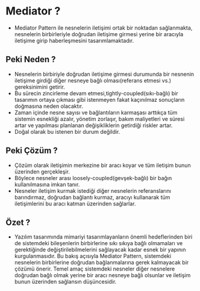 # Mediator ?

* Mediator Pattern ile nesnelerin iletişimi ortak bir noktadan sağlanmakta, nesnelerin birbirleriyle
  doğrudan iletişime girmesi yerine bir aracıyla iletişime girip haberleşmesini tasarımlamaktadır.

## Peki Neden ?

* Nesnelerin birbiriyle doğrudan iletişime girmesi durumunda bir nesnenin iletişime girdiği diğer nesneye bağlı
  olması(referans etmesi vs.) gereksinimini getirir.
* Bu sürecin zincirleme devam etmesi,tightly-coupled(sıkı-bağlı) bir tasarımın ortaya çıkması gibi istenmeyen fakat
  kaçınılmaz sonuçların doğmasına neden olacaktır.
* Zaman içinde nesne sayısı ve bağlantıların karmaşası arttıkça tüm sistemin esnekliği azalır,
  yönetim zorlaşır, bakım maliyetleri ve süresi artar ve yapılması planlanan değişikliklerin getirdiği riskler artar.
* Doğal olarak bu istenen bir durum değildir.

## Peki Çözüm ?

* Çözüm olarak iletişimin merkezine bir aracı koyar ve tüm iletişim bunun üzerinden gerçekleşir.
* Böylece nesneler arası loosely-coupled(gevşek-bağlı) bir bağın kullanılmasına imkan tanır.
* Nesneler iletişim kurmak istediği diğer nesnelerin referanslarını barındırmaz, doğrudan bağlantı kurmaz,
  aracıyı kullanarak tüm iletişimlerini bu aracı katman üzerinden sağlarlar.

## Özet ?

* Yazılım tasarımında mimariyi tasarımlayanların önemli hedeflerinden biri de
  sistemdeki bileşenlerin birbirlerine sıkı sıkıya bağlı olmamaları ve gerektiğinde değiştirilebilmelerini
  sağlayacak kadar esnek bir yapının kurgulanmasıdır. Bu bakış açısıyla Mediator Pattern, sistemdeki nesnelerin
  birbirlerine doğrudan bağlanmalarına gerek kalmayacak bir çözümü önerir. Temel amaç sistemdeki nesneler diğer
  nesnelere doğrudan bağlı olmak yerine bir aracı nesneye bağlı olsunlar ve iletişim bunun üzerinden
  sağlansın düşüncesidir.